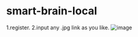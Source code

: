 # smart-brain-local

1.register.
2.input any .jpg link as you like.
![image](https://user-images.githubusercontent.com/58379658/220130269-7fde983b-e270-4a1b-aae7-6846f1cfc60f.png)
